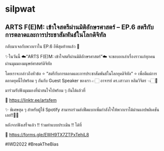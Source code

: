 # silpwat

## ARTS F(E)M: เข้าใจสตรีผ่านมิติอักษรศาสตร์ – EP.6 สตรีกับการตลาดและการประชาสัมพันธ์ในโลกดิจิทัล


กลับมาเจอกับพวกเราใน EP.6 อีพีสุดท้ายแล้ว 🥺

 

✨ในวันนี้ ☁️“ARTS F(E)M: เข้าใจสตรีผ่านมิติอักษรศาสตร์”☁️ จะขอบอกเล่าเรื่องราวแก่ทุกคนผ่านมุมมองมนุษย์ศาสตร์ดิจิทัล 

 

โดยเราจะกล่าวถึงหัวข้อ ⭐️ ”สตรีกับการตลาดและการประชาสัมพันธ์ในโลกยุคดิจิทัล” ⭐️ เพื่อตีแผ่การตลาดยุคนี้ไปพร้อม ๆ กันกับ Guest Speaker ของเรา 👉🏻 อาจารย์ ดร.เสาวภา หลิมวิจิตร 👈🏻💖

 

มาร่วมรับฟังมุมมองที่น่าสนใจไปพร้อม ๆ กันได้แล้วที่

📌 https://linktr.ee/artsfem

 

✨ พิเศษสุด ๆ สำหรับผู้ใช้ Spotify สามารถร่วมส่งฟีดแบกเพิ่มกำลังใจให้พวกเราได้ผ่านแอปพลิเคชันเลย!!👀🎉

 

หลังจากฟังเสร็จแล้ว ‼️ ร่วมทำแบบประเมิน ‼️ ได้ที่

📌 https://forms.gle/EWH9TX7ZTPxTehiL8

 

#IWD2022 #BreakTheBias 

